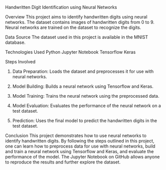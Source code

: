 Handwritten Digit Identification using Neural Networks

Overview
This project aims to identify handwritten digits using neural networks. The dataset contains images of handwritten digits from 0 to 9. Neural networks are trained on the dataset to recognize the digits.

Data Source
The dataset used in this project is available in the MNIST database.

Technologies Used
Python
Jupyter Notebook
Tensorflow
Keras

Steps Involved

1. Data Preparation:
Loads the dataset and preprocesses it for use with neural networks.

2. Model Building:
Builds a neural network using Tensorflow and Keras.

3. Model Training:
Trains the neural network using the preprocessed data.

4. Model Evaluation:
Evaluates the performance of the neural network on a test dataset.

5. Prediction:
Uses the final model to predict the handwritten digits in the test dataset.

Conclusion
This project demonstrates how to use neural networks to identify handwritten digits. By following the steps outlined in this project, one can learn how to preprocess data for use with neural networks, build and train a neural network using Tensorflow and Keras, and evaluate the performance of the model. The Jupyter Notebook on GitHub allows anyone to reproduce the results and further explore the dataset.






